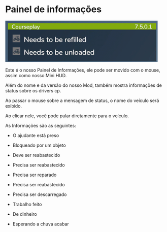 # Painel de informações

![Image](../assets/images/infopanel_0_0_480_130.png)

  
  
Este é o nosso Painel de Informações, ele pode ser movido com o mouse, assim como nosso Mini HUD.  
  
Além do nome e da versão do nosso Mod, também mostra informações de status sobre os drivers cp.  
  
Ao passar o mouse sobre a mensagem de status, o nome do veículo será exibido.  
  
Ao clicar nele, você pode pular diretamente para o veículo.  
  


  
  
As Informações são as seguintes:  
  
    
- O ajudante está preso  
  
    
- Bloqueado por um objeto  
  
    
- Deve ser reabastecido  
  
    
- Precisa ser reabastecido  
  
    
- Precisa ser reparado  
  
    
- Precisa ser reabastecido  
  
    
- Precisa ser descarregado  
  
    
- Trabalho feito  
  
    
- De dinheiro  
  
    
- Esperando a chuva acabar  
  


